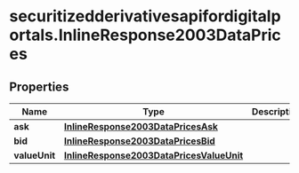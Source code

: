 # securitizedderivativesapifordigitalportals.InlineResponse2003DataPrices

## Properties

Name | Type | Description | Notes
------------ | ------------- | ------------- | -------------
**ask** | [**InlineResponse2003DataPricesAsk**](InlineResponse2003DataPricesAsk.md) |  | [optional] 
**bid** | [**InlineResponse2003DataPricesBid**](InlineResponse2003DataPricesBid.md) |  | [optional] 
**valueUnit** | [**InlineResponse2003DataPricesValueUnit**](InlineResponse2003DataPricesValueUnit.md) |  | [optional] 


